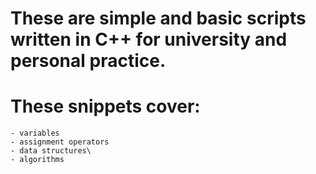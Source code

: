 # These are simple and basic scripts written in C++ for university and personal practice.

# These snippets cover:

    - variables
    - assignment operators
    - data structures\
    - algorithms
